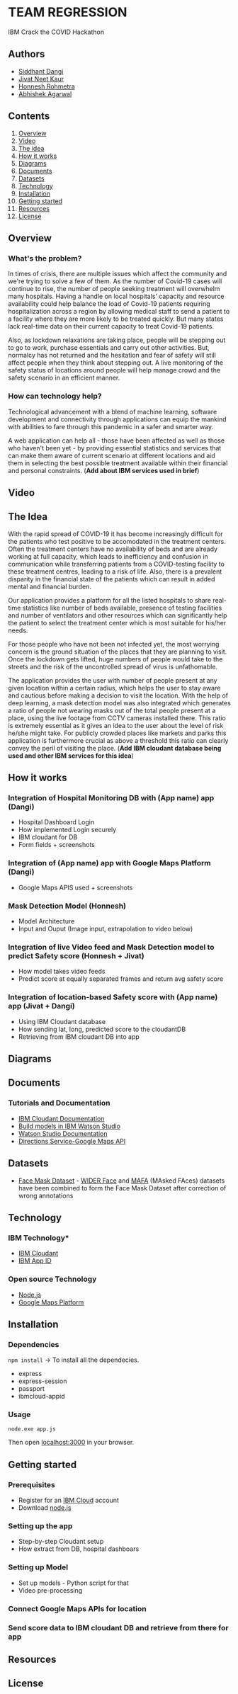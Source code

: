 # TEAM REGRESSION
 
 IBM Crack the COVID Hackathon

## Authors
 - [Siddhant Dangi](https://www.linkedin.com/in/siddhant-dangi-8b9707153/)
 - [Jivat Neet Kaur](https://www.linkedin.com/in/jivat-neet-14a4b0187)
 - [Honnesh Rohmetra](https://www.linkedin.com/in/honnesh-rohmetra/)
 - [Abhishek Agarwal](https://www.linkedin.com/in/abhishek-agarwal-003623166/)
          
## Contents
1. [Overview](#overview)
2. [Video](#video)
3. [The idea](#the-idea)
4. [How it works](#how-it-works)
5. [Diagrams](#diagrams)
6. [Documents](#documents)
7. [Datasets](#datasets)
8. [Technology](#technology)
9. [Installation](#installation)
10. [Getting started](#getting-started)
11. [Resources](#resources)
12. [License](#license)

## Overview

### What's the problem?

In times of crisis, there are multiple issues which affect the community and we're trying to solve a few of them. As the number of Covid-19 cases will continue to rise, the number of people seeking treatment will overwhelm many hospitals. Having a handle on local hospitals’ capacity and resource availability could help balance the load of Covid-19 patients requiring hospitalization across a region by allowing medical staff to send a patient to a facility where they are more likely to be treated quickly. But many states lack real-time data on their current capacity to treat Covid-19 patients. 

Also, as lockdown relaxations are taking place, people will be stepping out to go to work, purchase essentials and carry out other activities. But, normalcy has not returned and the hesitation and fear of safety will still affect people when they think about stepping out. A live monitoring of the safety status of locations around people will help manage crowd and the safety scenario in an efficient manner.

### How can technology help?

Technological advancement with a blend of machine learning, software development and connectivity through applications can equip the mankind with abilities to fare through this pandemic in a safer and smarter way. 

A web application can help all - those have been affected as well as those who haven't been yet - by providing essential statistics and services that can make them aware of current scenario at different locations and aid them in selecting the best possible treatment available within their financial and personal constraints.
(**Add about IBM services used in brief**)

## Video
## The Idea
With the rapid spread of COVID-19 it has become increasingly difficult for the patients who test positive to be accomodated in the treatment centers. Often the treatment centers have no availability of beds and are already working at full capacity, which leads to inefficiency and confusion in communication while transferring patients from a COVID-testing facility to these treatment centres, leading to a risk of life. Also, there is a prevalent disparity in the financial state of the patients which can result in added mental and financial burden. 

Our application provides a platform for all the listed hospitals to share real-time statistics like number of beds available, presence of testing facilities and number of ventilators and other resources which can significantly help the patient to select the treatment center which is most suitable for his/her needs. 

For those people who have not been not infected yet, the most worrying concern is the ground situation of the places that they are planning to visit. Once the lockdown gets lifted, huge numbers of people would take to the streets and the risk of the uncontrolled spread of virus is unfathomable. 

The application provides the user with number of people present at any given location within a certain radius, which helps the user to stay aware and cautious before making a decision to visit the location. With the help of deep learning, a mask detection model was also integrated which generates a ratio of people not wearing masks out of the total people present at a place, using the live footage from CCTV cameras installed there. This ratio is extremely essential as it gives an idea to the user about the level of risk he/she might take. For publicly crowded places like markets and parks this application is furthermore crucial as above a threshold this ratio can clearly convey the peril of visiting the place. 
(**Add IBM cloudant database being used and other IBM services for this idea**)

## How it works

### Integration of Hospital Monitoring DB with (App name) app (Dangi)
- Hospital Dashboard Login
- How implemented Login securely
- IBM cloudant for DB
- Form fields  + screenshots

### Integration of (App name) app with Google Maps Platform (Dangi)
- Google Maps APIS used + screenshots

### Mask Detection Model (Honnesh)
- Model Architecture
- Input and Ouput (Image input, extrapolation to video below)

### Integration of live Video feed and Mask Detection model to predict Safety score (Honnesh + Jivat)
- How model takes video feeds
- Predict score at equally separated frames and return avg safety score

### Integration of location-based Safety score with (App name) app (Jivat + Dangi)
- Using IBM Cloudant database
- How sending lat, long, predicted score to the cloudantDB
- Retrieving from IBM cloudant DB into app

## Diagrams
## Documents

### Tutorials and Documentation

- [IBM Cloudant Documentation](https://cloud.ibm.com/docs/Cloudant?topic=Cloudant-getting-started-with-cloudant)
- [Build models in IBM Watson Studio](https://developer.ibm.com/technologies/artificialintelligence/tutorials/watson-studio-using-jupyter-notebook/)
- [Watson Studio Documentation](https://dataplatform.cloud.ibm.com/docs/content/wsj/getting-started/welcome-main.html?audience=wdp&context=wdp)
- [Directions Service-Google Maps API](https://developers.google.com/maps/documentation/javascript/directions)

## Datasets

- [Face Mask Dataset](https://drive.google.com/file/d/1QspxOJMDf_rAWVV7AU_Nc0rjo1_EPEDW/view) - [WIDER Face](http://shuoyang1213.me/WIDERFACE/) and [MAFA](http://www.escience.cn/people/geshiming/mafa.html) (MAsked FAces) datasets have been combined to form the Face Mask Dataset after correction of wrong annotations

## Technology

### IBM Technology*
- [IBM Cloudant](https://cloud.ibm.com/docs/Cloudant?topic=Cloudant-getting-started-with-cloudant)
- [IBM App ID](https://cloud.ibm.com/docs/appid?topic=appid-getting-started)

### Open source Technology

- [Node.js](https://nodejs.org/en/)
- [Google Maps Platform](https://developers.google.com/maps/documentation)

## Installation

### Dependencies

`npm install`   -> To install all the dependecies.

- express
- express-session
- passport
- ibmcloud-appid

### Usage

`node.exe app.js`

Then open [localhost:3000](http://localhost:3000) in your browser.

## Getting started

### Prerequisites

- Register for an [IBM Cloud](https://www.ibm.com/account/reg/us-en/signup?formid=urx-42793&eventid=cfc-2020?cm_mmc=OSocial_Blog-_-Audience+Developer_Developer+Conversation-_-WW_WW-_-cfc-2020-ghub-starterkit-communication_ov75914&cm_mmca1=000039JL&cm_mmca2=10008917) account
- Download [node.js](https://nodejs.org/en/)

### Setting up the app
- Step-by-step Cloudant setup
- How extract from DB, hospital dashboars

### Setting up Model
- Set up models - Python script for that
- Video pre-processing

### Connect Google Maps APIs for location

### Send score data to IBM cloudant DB and retrieve from there for app

## Resources
## License
